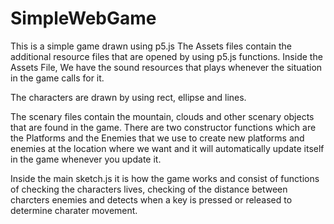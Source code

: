 # SimpleWebGame
This is a simple game drawn using p5.js
The Assets files contain the additional resource files that are opened by using p5.js functions. Inside the Assets File, We have the sound resources that plays whenever the situation in the game calls for it.

The characters are drawn by using rect, ellipse and lines.

The scenary files contain the mountain, clouds and other scenary objects that are found in the game. There are two constructor functions which are the Platforms and the Enemies that we use to create new platforms and enemies at the location where we want and it will automatically update itself in the game whenever you update it. 

Inside the main sketch.js it is how the game works and consist of functions of checking the characters lives, checking of the distance between charcters enemies and detects when a key is pressed or released to determine charater movement. 
